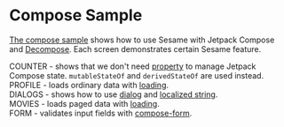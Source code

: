 # Compose Sample
[The compose sample](https://github.com/aartikov/Sesame/tree/master/compose-sample) shows how to use Sesame with Jetpack Compose and [Decompose](https://github.com/arkivanov/Decompose). Each screen demonstrates certain Sesame feature.

COUNTER - shows that we don't need [property](https://github.com/aartikov/Sesame/tree/master/sesame-property) to manage Jetpack Compose state. `mutableStateOf` and `derivedStateOf` are used instead.  
PROFILE - loads ordinary data with [loading](https://github.com/aartikov/Sesame/tree/master/sesame-loading).  
DIALOGS - shows how to use [dialog](https://github.com/aartikov/Sesame/tree/master/sesame-dialog) and [localized string](https://github.com/aartikov/Sesame/tree/master/sesame-localized-string).  
MOVIES - loads paged data with [loading](https://github.com/aartikov/Sesame/tree/master/sesame-loading).  
FORM - validates input fields with [compose-form](https://github.com/aartikov/Sesame/tree/master/sesame-compose-form).  